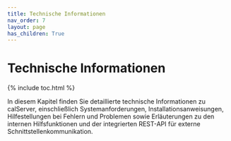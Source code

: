 ```yaml
---
title: Technische Informationen
nav_order: 7
layout: page
has_children: True
---
```


# Technische Informationen
{% include toc.html %}

In diesem Kapitel finden Sie detaillierte technische Informationen zu calServer, einschließlich Systemanforderungen, Installationsanweisungen, Hilfestellungen bei Fehlern und Problemen sowie Erläuterungen zu den internen Hilfsfunktionen und der integrierten REST-API für externe Schnittstellenkommunikation.
